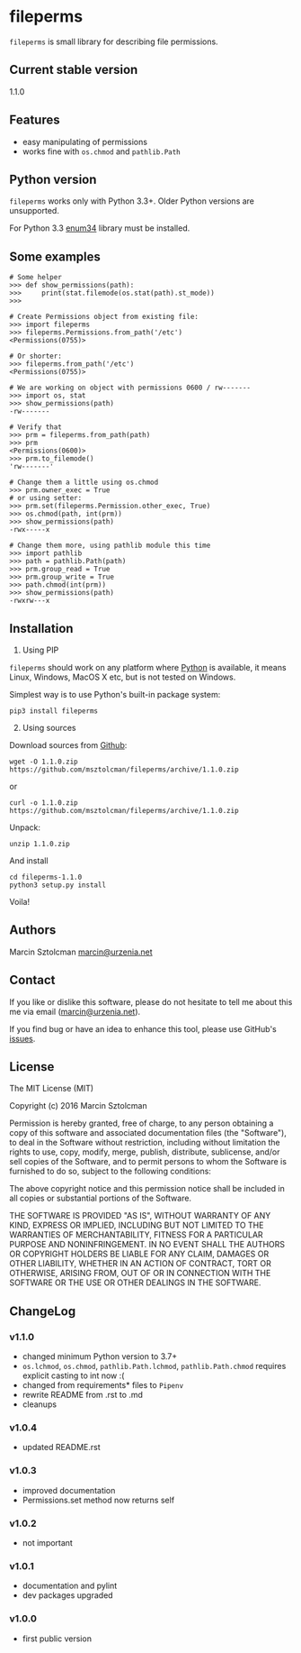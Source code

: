 fileperms
==========

`fileperms` is small library for describing file permissions.

Current stable version
----------------------

1.1.0

Features
--------

* easy manipulating of permissions
* works fine with `os.chmod` and `pathlib.Path`

Python version
--------------

`fileperms` works only with Python 3.3+. Older Python versions are unsupported.

For Python 3.3 [enum34](https://pypi.python.org/pypi/enum34) library must be installed.

Some examples
-------------

    # Some helper
    >>> def show_permissions(path):
    >>>     print(stat.filemode(os.stat(path).st_mode))
    >>>

    # Create Permissions object from existing file:
    >>> import fileperms
    >>> fileperms.Permissions.from_path('/etc')
    <Permissions(0755)>
    
    # Or shorter:
    >>> fileperms.from_path('/etc')
    <Permissions(0755)>

    # We are working on object with permissions 0600 / rw-------
    >>> import os, stat
    >>> show_permissions(path)
    -rw-------

    # Verify that
    >>> prm = fileperms.from_path(path)
    >>> prm
    <Permissions(0600)>
    >>> prm.to_filemode()
    'rw-------'

    # Change them a little using os.chmod
    >>> prm.owner_exec = True
    # or using setter:
    >>> prm.set(fileperms.Permission.other_exec, True)
    >>> os.chmod(path, int(prm))
    >>> show_permissions(path)
    -rwx-----x

    # Change them more, using pathlib module this time
    >>> import pathlib
    >>> path = pathlib.Path(path)
    >>> prm.group_read = True
    >>> prm.group_write = True
    >>> path.chmod(int(prm))
    >>> show_permissions(path)
    -rwxrw---x

Installation
------------

1. Using PIP

`fileperms` should work on any platform where [Python](http://python.org)
is available, it means Linux, Windows, MacOS X etc, but is not tested on Windows.

Simplest way is to use Python's built-in package system:

    pip3 install fileperms

2. Using sources

Download sources from [Github](https://github.com/msztolcman/fileperms/archive/1.1.0.zip):

    wget -O 1.1.0.zip https://github.com/msztolcman/fileperms/archive/1.1.0.zip

or

    curl -o 1.1.0.zip https://github.com/msztolcman/fileperms/archive/1.1.0.zip

Unpack:

    unzip 1.1.0.zip

And install

    cd fileperms-1.1.0
    python3 setup.py install

Voila!

Authors
-------

Marcin Sztolcman <marcin@urzenia.net>

Contact
-------

If you like or dislike this software, please do not hesitate to tell me about
this me via email (marcin@urzenia.net).

If you find bug or have an idea to enhance this tool, please use GitHub's
[issues](https://github.com/msztolcman/fileperms/issues).

License
-------

The MIT License (MIT)

Copyright (c) 2016 Marcin Sztolcman

Permission is hereby granted, free of charge, to any person obtaining a copy of
this software and associated documentation files (the "Software"), to deal in
the Software without restriction, including without limitation the rights to
use, copy, modify, merge, publish, distribute, sublicense, and/or sell copies of
the Software, and to permit persons to whom the Software is furnished to do so,
subject to the following conditions:

The above copyright notice and this permission notice shall be included in all
copies or substantial portions of the Software.

THE SOFTWARE IS PROVIDED "AS IS", WITHOUT WARRANTY OF ANY KIND, EXPRESS OR
IMPLIED, INCLUDING BUT NOT LIMITED TO THE WARRANTIES OF MERCHANTABILITY, FITNESS
FOR A PARTICULAR PURPOSE AND NONINFRINGEMENT. IN NO EVENT SHALL THE AUTHORS OR
COPYRIGHT HOLDERS BE LIABLE FOR ANY CLAIM, DAMAGES OR OTHER LIABILITY, WHETHER
IN AN ACTION OF CONTRACT, TORT OR OTHERWISE, ARISING FROM, OUT OF OR IN
CONNECTION WITH THE SOFTWARE OR THE USE OR OTHER DEALINGS IN THE SOFTWARE.

ChangeLog
---------

### v1.1.0

* changed minimum Python version to 3.7+
* `os.lchmod`, `os.chmod`, `pathlib.Path.lchmod`, `pathlib.Path.chmod`
  requires explicit casting to int now :(
* changed from requirements* files to `Pipenv`
* rewrite README from .rst to .md
* cleanups

### v1.0.4

* updated README.rst

### v1.0.3

* improved documentation
* Permissions.set method now returns self

### v1.0.2

* not important

### v1.0.1

* documentation and pylint
* dev packages upgraded

### v1.0.0

* first public version
